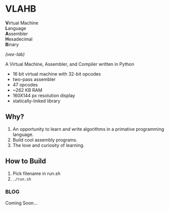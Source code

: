 # VLAHB
**V**irtual Machine <br>
**L**anguage <br>
**A**ssembler <br>
**H**exadecimal <br>
**B**inary <br>

_(vee-lab)_

<!-- Add Cool GIFS here :)
![screenshot](img/peekgif.gif) -->

A Virtual Machine, Assembler, and Compiler written in Python

- 16 bit virtual machine with 32-bit opcodes
- two-pass assembler
- 47 opcodes
- ~262 KB RAM
- 160X144 px resolution display
- statically-linked library

## Why?

1. An opportunity to learn and write algorithms in a primative programming language.
2. Build cool assembly programs.
3. The love and curiosity of learning.

## How to Build
1. Pick filename in run.sh
2. `./run.sh`

### BLOG
Coming Soon...
